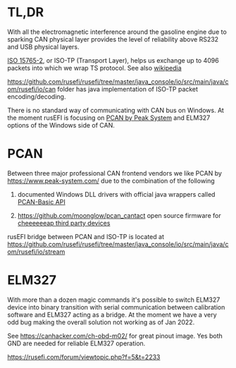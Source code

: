 # TL,DR

With all the electromagnetic interference around the gasoline engine due to sparking CAN physical layer provides the level of reliability above RS232 and USB physical layers.

[ISO 15765-2](PDFs/ISO-15765-2-2004.pdf), or ISO-TP (Transport Layer), helps us exchange up to 4096 packets into which we wrap TS protocol. See also [wikipedia](https://en.wikipedia.org/wiki/ISO_15765-2)

https://github.com/rusefi/rusefi/tree/master/java_console/io/src/main/java/com/rusefi/io/can folder has java implementation of ISO-TP packet encoding/decoding.

There is no standard way of communicating with CAN bus on Windows. At the moment rusEFI is focusing on [PCAN by Peak System](https://www.peak-system.com/) and ELM327 options of the Windows side of CAN.



# PCAN
Between three major professional CAN frontend vendors we like PCAN by https://www.peak-system.com/ due to the combination of the following
1) documented Windows DLL drivers with official java wrappers called [PCAN-Basic API](https://www.peak-system.com/PCAN-Basic.239.0.html?&L=1)

2) https://github.com/moonglow/pcan_cantact open source firmware for [cheeeeeeap third party devices](https://rusefi.com/forum/viewtopic.php?f=13&t=2243 )

rusEFI bridge between PCAN and ISO-TP is located at https://github.com/rusefi/rusefi/tree/master/java_console/io/src/main/java/com/rusefi/io/stream

# ELM327

With more than a dozen magic commands it's possible to switch ELM327 device into binary transition with serial communication between calibration software and ELM327 acting as a bridge. At the moment we have a very odd bug making the overall solution not working as of Jan 2022.



See https://canhacker.com/ch-obd-m02/ for great pinout image. Yes both GND are needed for reliable ELM327 operation.

https://rusefi.com/forum/viewtopic.php?f=5&t=2233